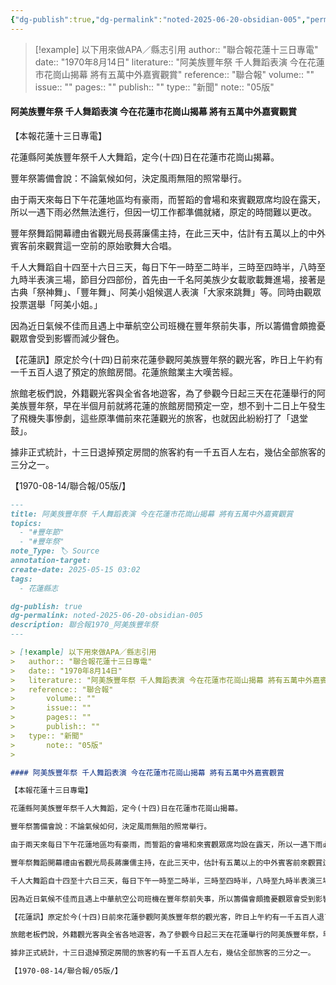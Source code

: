 ```yaml
---
{"dg-publish":true,"dg-permalink":"noted-2025-06-20-obsidian-005","permalink":"/noted-2025-06-20-obsidian-005/","title":"阿美族豐年祭 千人舞蹈表演 今在花蓮市花崗山揭幕 將有五萬中外嘉賓觀賞","tags":["花蓮縣志"],"noteIcon":"3","created":"2025-06-20T10:56:15.155+08:00","updated":"2025-06-20T14:43:10.972+08:00"}
---
```



> [!example] 以下用來做APA／縣志引用
> 	author:: "聯合報花蓮十三日專電"
> 	date:: "1970年8月14日"
> 	literature:: "阿美族豐年祭 千人舞蹈表演 今在花蓮市花崗山揭幕 將有五萬中外嘉賓觀賞"
> 	reference:: "聯合報"
> 		volume:: ""
> 		issue:: ""
> 		pages:: ""
> 		publish:: ""
> 	type:: "新聞"	
> 		note:: "05版"
> 

#### 阿美族豐年祭 千人舞蹈表演 今在花蓮市花崗山揭幕 將有五萬中外嘉賓觀賞

【本報花蓮十三日專電】

花蓮縣阿美族豐年祭千人大舞蹈，定今(十四)日在花蓮市花崗山揭幕。

豐年祭籌備會說：不論氣候如何，決定風雨無阻的照常舉行。

由于兩天來每日下午花蓮地區均有豪雨，而誓蹈的會場和來賓觀眾席均設在露天，所以一遇下雨必然無法進行，但因一切工作都準備就緒，原定的時間難以更改。

豐年祭舞蹈開幕禮由省觀光局長蔣廉儒主持，在此三天中，估計有五萬以上的中外賓客前來觀賞這一空前的原始歌舞大合唱。

千人大舞蹈自十四至十六日三天，每日下午一時至二時半，三時至四時半，八時至九時半表演三場，節目分四部份，首先由一千名阿美族少女載歌載舞進場，接著是古典「祭神舞」、「豐年舞」、阿美小姐候選人表演「大家來跳舞」等。同時由觀眾投票選舉「阿美小姐。」

因為近日氣候不佳而且遇上中華航空公司班機在豐年祭前失事，所以籌備會頗擔憂觀眾會受到影響而減少聲色。

【花蓮訊】原定於今(十四)日前來花蓮參觀阿美族豐年祭的觀光客，昨日上午約有一千五百人退了預定的旅館房間。花蓮旅館業主大嘆苦經。

旅館老板們說，外籍觀光客與全省各地遊客，為了參觀今日起三天在花蓮舉行的阿美族豐年祭，早在半個月前就將花蓮的旅館房間預定一空，想不到十二日上午發生了飛機失事慘劇，這些原準備前來花蓮觀光的旅客，也就因此紛紛打了「退堂鼓」。

據非正式統計，十三日退掉預定房間的旅客約有一千五百人左右，幾佔全部旅客的三分之一。

【1970-08-14/聯合報/05版/】


```markdown
---
title: 阿美族豐年祭 千人舞蹈表演 今在花蓮市花崗山揭幕 將有五萬中外嘉賓觀賞
topics:
  - "#豐年節"
  - "#豐年祭"
note_Type: 🏷️ Source
annotation-target: 
create-date: 2025-05-15 03:02
tags:
  - 花蓮縣志

dg-publish: true
dg-permalink: noted-2025-06-20-obsidian-005
description: 聯合報1970_阿美族豐年祭
---

> [!example] 以下用來做APA／縣志引用
> 	author:: "聯合報花蓮十三日專電"
> 	date:: "1970年8月14日"
> 	literature:: "阿美族豐年祭 千人舞蹈表演 今在花蓮市花崗山揭幕 將有五萬中外嘉賓觀賞"
> 	reference:: "聯合報"
> 		volume:: ""
> 		issue:: ""
> 		pages:: ""
> 		publish:: ""
> 	type:: "新聞"	
> 		note:: "05版"
> 

#### 阿美族豐年祭 千人舞蹈表演 今在花蓮市花崗山揭幕 將有五萬中外嘉賓觀賞

【本報花蓮十三日專電】

花蓮縣阿美族豐年祭千人大舞蹈，定今(十四)日在花蓮市花崗山揭幕。

豐年祭籌備會說：不論氣候如何，決定風雨無阻的照常舉行。

由于兩天來每日下午花蓮地區均有豪雨，而誓蹈的會場和來賓觀眾席均設在露天，所以一遇下雨必然無法進行，但因一切工作都準備就緒，原定的時間難以更改。

豐年祭舞蹈開幕禮由省觀光局長蔣廉儒主持，在此三天中，估計有五萬以上的中外賓客前來觀賞這一空前的原始歌舞大合唱。

千人大舞蹈自十四至十六日三天，每日下午一時至二時半，三時至四時半，八時至九時半表演三場，節目分四部份，首先由一千名阿美族少女載歌載舞進場，接著是古典「祭神舞」、「豐年舞」、阿美小姐候選人表演「大家來跳舞」等。同時由觀眾投票選舉「阿美小姐。」

因為近日氣候不佳而且遇上中華航空公司班機在豐年祭前失事，所以籌備會頗擔憂觀眾會受到影響而減少聲色。

【花蓮訊】原定於今(十四)日前來花蓮參觀阿美族豐年祭的觀光客，昨日上午約有一千五百人退了預定的旅館房間。花蓮旅館業主大嘆苦經。

旅館老板們說，外籍觀光客與全省各地遊客，為了參觀今日起三天在花蓮舉行的阿美族豐年祭，早在半個月前就將花蓮的旅館房間預定一空，想不到十二日上午發生了飛機失事慘劇，這些原準備前來花蓮觀光的旅客，也就因此紛紛打了「退堂鼓」。

據非正式統計，十三日退掉預定房間的旅客約有一千五百人左右，幾佔全部旅客的三分之一。

【1970-08-14/聯合報/05版/】
```